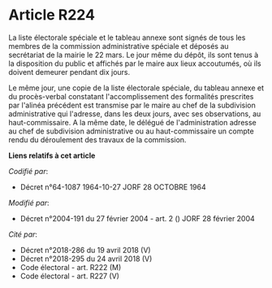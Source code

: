 # Article R224

La liste électorale spéciale et le tableau annexe sont signés de tous les membres de la commission administrative spéciale et
déposés au secrétariat de la mairie le 22 mars. Le jour même du dépôt, ils sont tenus à la disposition du public et affichés
par le maire aux lieux accoutumés, où ils doivent demeurer pendant dix jours.

Le même jour, une copie de la liste électorale spéciale, du tableau annexe et du procès-verbal constatant l'accomplissement
des formalités prescrites par l'alinéa précédent est transmise par le maire au chef de la subdivision administrative qui
l'adresse, dans les deux jours, avec ses observations, au haut-commissaire. A la même date, le délégué de l'administration
adresse au chef de subdivision administrative ou au haut-commissaire un compte rendu du déroulement des travaux de la
commission.

**Liens relatifs à cet article**

_Codifié par_:

  - Décret n°64-1087 1964-10-27 JORF 28 OCTOBRE 1964

_Modifié par_:

  - Décret n°2004-191 du 27 février 2004 - art. 2 () JORF 28 février 2004

_Cité par_:

  - Décret n°2018-286 du 19 avril 2018 (V)
  - Décret n°2018-295 du 24 avril 2018 (V)
  - Code électoral - art. R222 (M)
  - Code électoral - art. R227 (V)
